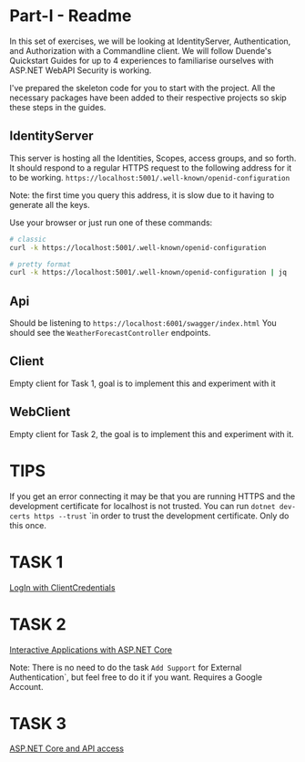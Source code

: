# Part-I - Readme

In this set of exercises, we will be looking at IdentityServer, Authentication, and Authorization with a Commandline client.
We will follow Duende's Quickstart Guides for up to 4 experiences to familiarise ourselves with ASP.NET WebAPI Security is working.

I've prepared the skeleton code for you to start with the project.
All the necessary packages have been added to their respective projects so skip these steps in the guides.

## IdentityServer

This server is hosting all the Identities, Scopes, access groups, and so forth. 
It should respond to a regular HTTPS request to the following address for it to be working.
`https://localhost:5001/.well-known/openid-configuration`

Note: the first time you query this address, it is slow due to it having to generate all the keys.

Use your browser or just run one of these commands:

```sh
# classic
curl -k https://localhost:5001/.well-known/openid-configuration
```

```sh
# pretty format
curl -k https://localhost:5001/.well-known/openid-configuration | jq
```

## Api

Should be listening to `https://localhost:6001/swagger/index.html`
You should see the `WeatherForecastController` endpoints.

## Client

Empty client for Task 1, goal is to implement this and experiment with it

## WebClient

Empty client for Task 2, the goal is to implement this and experiment with it.

# TIPS

If you get an error connecting it may be that you are running HTTPS and the development certificate for localhost is not trusted. 
You can run `dotnet dev-certs https --trust` `in order to trust the development certificate. 
Only do this once.

# TASK 1

[LogIn with ClientCredentials](https://docs.duendesoftware.com/identityserver/v6/quickstarts/1_client_credentials/)

# TASK 2

[Interactive Applications with ASP.NET Core](https://docs.duendesoftware.com/identityserver/v6/quickstarts/2_interactive/)

Note: There is no need to do the task `Add Support` for External Authentication`, but feel free to do it if you want. Requires a Google Account.

# TASK 3

[ASP.NET Core and API access](https://docs.duendesoftware.com/identityserver/v6/quickstarts/3_api_access/)

